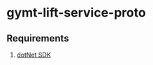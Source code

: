 # gymt-lift-service-proto

## Requirements

1. [dotNet SDK](https://download.visualstudio.microsoft.com/download/pr/a4b4e61e-0905-4eb8-9d2c-9f5f390312e7/e1edac05922be70b51007739ed0db49e/dotnet-sdk-2.2.105-osx-gs-x64.pkg) 
